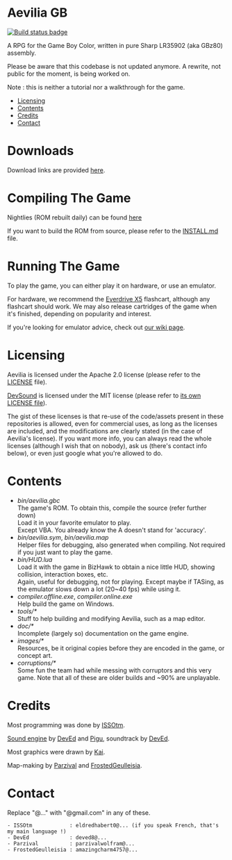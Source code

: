 # Aevilia GB

[![Build status badge](https://img.shields.io/badge/dynamic/json.svg?label=build&colorB=green&query=status&uri=https%3A%2F%2Fissotm.github.io%2Fbuild.json)](https://issotm.github.io/aevilia.html)


A RPG for the Game Boy Color, written in pure Sharp LR35902 (aka GBz80) assembly.

Please be aware that this codebase is not updated anymore. A rewrite, not public for the moment, is being worked on.

Note : this is neither a tutorial nor a walkthrough for the game.


- [Licensing](#licensing)
- [Contents](#contents)
- [Credits](#credits)
- [Contact](#contact)


# Downloads

Download links are provided [here](https://eldred.fr/aevilia.html).


# Compiling The Game

Nightlies (ROM rebuilt daily) can be found [here](http://issotm.github.io/aevilia_nightly.gbc)

If you want to build the ROM from source, please refer to the [INSTALL.md](http://github.com/ISSOtm/Aevilia-GB/blob/master/INSTALL.md) file.


# Running The Game

To play the game, you can either play it on hardware, or use an emulator.

For hardware, we recommend the [Everdrive X5](https://krikzz.com/store/home/47-everdrive-gb.html) flashcart, although any flashcart should work. We may also release cartridges of the game when it's finished, depending on popularity and interest.

If you're looking for emulator advice, check out [our wiki page](http://github.com/ISSOtm/Aevilia-GB/wiki/Emulators).


# Licensing

Aevilia is licensed under the Apache 2.0 license (please refer to the [LICENSE](http://github.com/ISSOtm/Aevilia-GB/blob/master/LICENSE) file).

[DevSound](http://github.com/DevEd2/DevSound/) is licensed under the MIT license (please refer to [its own LICENSE file](http://github.com/DevEd2/DevSound/blob/master/LICENSE)).

The gist of these licenses is that re-use of the code/assets present in these repositories is allowed, even for commercial uses, as long as the licenses are included, and the modifications are clearly stated (in the case of Aevilia's license). If you want more info, you can always read the whole licenses (although I wish that on nobody), ask us (there's contact info below), or even just google what you're allowed to do.


# Contents

- _bin/aevilia.gbc_<br/>
  The game's ROM. To obtain this, compile the source (refer further down)<br>Load it in your favorite emulator to play.<br/>
  Except VBA. You already know the A doesn't stand for 'accuracy'.<br/>
- _bin/aevilia.sym_, _bin/aevilia.map_<br/>
  Helper files for debugging, also generated when compiling. Not required if you just want to play the game.
- _bin/HUD.lua_<br/>
  Load it with the game in BizHawk to obtain a nice little HUD, showing collision, interaction boxes, etc.<br/>
  Again, useful for debugging, not for playing. Except maybe if TASing, as the emulator slows down a lot (20~40 fps) while using it.
- _compiler.offline.exe_, _compiler.online.exe_<br/>
  Help build the game on Windows.
- _tools/*_<br/>
  Stuff to help building and modifying Aevilia, such as a map editor.
- _doc/*_<br/>
  Incomplete (largely so) documentation on the game engine.
- _images/*_<br/>
  Resources, be it original copies before they are encoded in the game, or concept art.
- _corruptions/*_<br/>
  Some fun the team had while messing with corruptors and this very game. Note that all of these are older builds and ~90% are unplayable.


# Credits

Most programming was done by [ISSOtm](http://github.com/ISSOtm/).

[Sound engine](http://github.com/DevEd2/DevSound/) by [DevEd](http://github.com/DevEd2/) and [Pigu](http://github.com/Pigu-A/), soundtrack by [DevEd](http://github.com/DevEd2/).

Most graphics were drawn by [Kai](http://github.com/kaikun97).

Map-making by [Parzival](http://github.com/ParzivalWolfram/) and [FrostedGeulleisia](http://github.com/FrostedGeulleisia).


# Contact

Replace "@..." with "@gmail.com" in any of these.
```
- ISSOtm            : eldredhabert0@... (if you speak French, that's my main language !)
- DevEd             : deved8@...
- Parzival          : parzivalwolfram@...
- FrostedGeulleisia : amazingcharm4757@...
```
